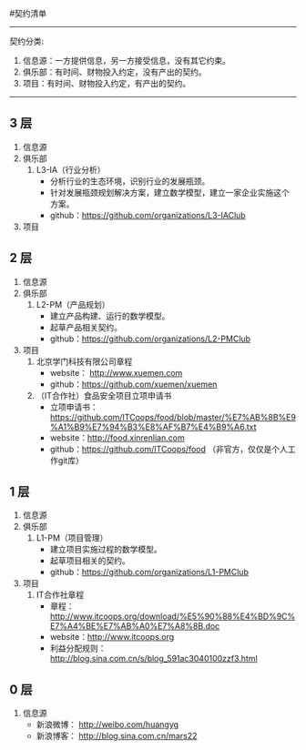 #契约清单

---
契约分类:

1. 信息源：一方提供信息，另一方接受信息，没有其它约束。  
1. 俱乐部：有时间、财物投入约定，没有产出的契约。  
1. 项目：有时间、财物投入约定，有产出的契约。  

---

## 3 层
1. 信息源
1. 俱乐部
	1. L3-IA（行业分析）
		- 分析行业的生态环境，识别行业的发展瓶颈。
		- 针对发展瓶颈规划解决方案，建立数学模型，建立一家企业实施这个方案。
		- github：https://github.com/organizations/L3-IAClub
1. 项目

## 2 层
1. 信息源
1. 俱乐部
	1. L2-PM（产品规划）
		- 建立产品构建、运行的数学模型。
		- 起草产品相关契约。
		- github：https://github.com/organizations/L2-PMClub
1. 项目
	1. 北京学门科技有限公司章程
		- website： http://www.xuemen.com
		- github：https://github.com/xuemen/xuemen
	1. （IT合作社）食品安全项目立项申请书
		- 立项申请书：https://github.com/ITCoops/food/blob/master/%E7%AB%8B%E9%A1%B9%E7%94%B3%E8%AF%B7%E4%B9%A6.txt
		- website：http://food.xinrenlian.com
		- github：https://github.com/ITCoops/food （非官方，仅仅是个人工作git库）

## 1 层
1. 信息源 
1. 俱乐部
	1. L1-PM（项目管理）
		- 建立项目实施过程的数学模型。
		- 起草项目相关的契约。
		- github：https://github.com/organizations/L1-PMClub
1. 项目
	1. IT合作社章程
		- 章程：http://www.itcoops.org/download/%E5%90%88%E4%BD%9C%E7%A4%BE%E7%AB%A0%E7%A8%8B.doc
		- website：http://www.itcoops.org
		- 利益分配规则： http://blog.sina.com.cn/s/blog_591ac3040100zzf3.html

## 0 层
1. 信息源
	- 新浪微博： http://weibo.com/huangyg
	- 新浪博客： http://blog.sina.com.cn/mars22 
